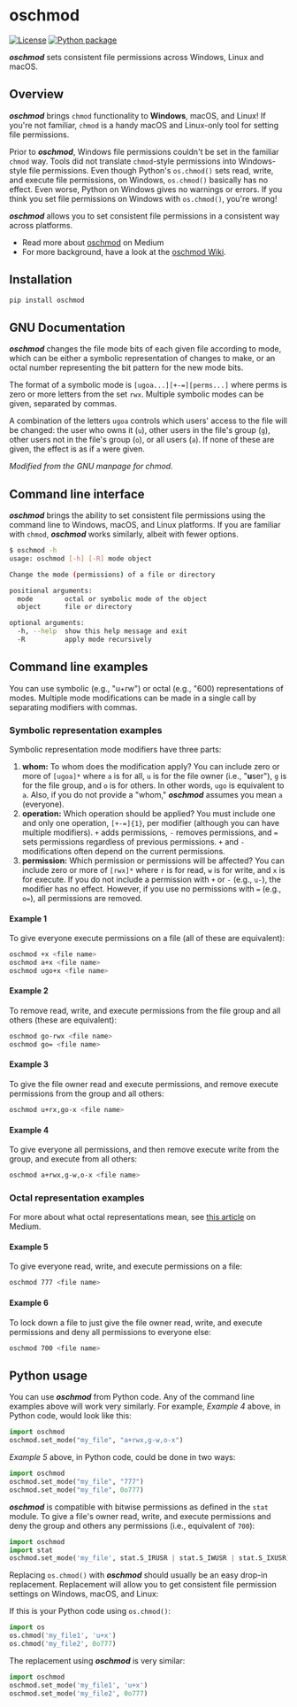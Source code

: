 <!-- markdownlint-disable no-inline-html first-line-h1 no-alt-text !-->

# oschmod

[![License](https://img.shields.io/github/license/YakDriver/oschmod.svg)](./LICENSE)
[![Python package](https://github.com/joelvaneenwyk/oschmod/actions/workflows/python-package.yml/badge.svg)](https://github.com/joelvaneenwyk/oschmod/actions/workflows/python-package.yml)

**_oschmod_** sets consistent file permissions across Windows, Linux and macOS.

## Overview

**_oschmod_** brings `chmod` functionality to **Windows**, macOS, and Linux! If you're not familiar, `chmod` is a handy macOS and Linux-only tool for setting file permissions.

Prior to **_oschmod_**, Windows file permissions couldn't be set in the familiar `chmod` way. Tools did not translate `chmod`-style permissions into Windows-style file permissions. Even though Python's `os.chmod()` sets read, write, and execute file permissions, on Windows, `os.chmod()` basically has no effect. Even worse, Python on Windows gives no warnings or errors. If you think you set file permissions on Windows with `os.chmod()`, you're wrong!

**_oschmod_** allows you to set consistent file permissions in a consistent way across platforms.

- Read more about [oschmod](https://medium.com/@dirk.avery/securing-files-on-windows-macos-and-linux-7b2b9899992) on Medium
- For more background, have a look at the [oschmod Wiki](https://github.com/YakDriver/oschmod/wiki).

## Installation

```bash
pip install oschmod
```

## GNU Documentation

**_oschmod_** changes the file mode bits of each given file according to mode, which can be either a symbolic representation of changes to make, or an octal number representing the bit pattern for the new mode bits.

The format of a symbolic mode is `[ugoa...][+-=][perms...]` where perms is zero or more letters from the set `rwx`. Multiple symbolic modes can be given, separated by commas.

A combination of the letters `ugoa` controls which users' access to the file will be changed: the user who owns it (`u`), other users in the file's group (`g`), other users not in the file's group (`o`), or all users (`a`). If none of these are given, the effect is as if `a` were given.

_Modified from the GNU manpage for chmod._

## Command line interface

**_oschmod_** brings the ability to set consistent file permissions using the command line to Windows, macOS, and Linux platforms. If you are familiar with `chmod`, **_oschmod_** works similarly, albeit with fewer options.

```bash
$ oschmod -h
usage: oschmod [-h] [-R] mode object

Change the mode (permissions) of a file or directory

positional arguments:
  mode        octal or symbolic mode of the object
  object      file or directory

optional arguments:
  -h, --help  show this help message and exit
  -R          apply mode recursively
```

## Command line examples

You can use symbolic (e.g., "u+rw") or octal (e.g., "600) representations of modes. Multiple mode modifications can be made in a single call by separating modifiers with commas.

### Symbolic representation examples

Symbolic representation mode modifiers have three parts:

1. **whom:** To whom does the modification apply? You can include zero or more of `[ugoa]*` where `a` is for all, `u` is for the file owner (i.e., "**u**ser"), `g` is for the file group, and `o` is for others. In other words, `ugo` is equivalent to `a`. Also, if you do not provide a "whom," **_oschmod_** assumes you mean `a` (everyone).
2. **operation:** Which operation should be applied? You must include one and only one operation, `[+-=]{1}`, per modifier (although you can have multiple modifiers). `+` adds permissions, `-` removes permissions, and `=` sets permissions regardless of previous permissions. `+` and `-` modifications often depend on the current permissions.
3. **permission:** Which permission or permissions will be affected? You can include zero or more of `[rwx]*` where `r` is for read, `w` is for write, and `x` is for execute. If you do not include a permission with `+` or `-` (e.g., `u-`), the modifier has no effect. However, if you use no permissions with `=` (e.g., `o=`), all permissions are removed.

#### Example 1

To give everyone execute permissions on a file (all of these are equivalent):

```bash
oschmod +x <file name>
oschmod a+x <file name>
oschmod ugo+x <file name>
```

#### Example 2

To remove read, write, and execute permissions from the file group and all others (these are equivalent):

```bash
oschmod go-rwx <file name>
oschmod go= <file name>
```

#### Example 3

To give the file owner read and execute permissions, and remove execute permissions from the group and all others:

```bash
oschmod u+rx,go-x <file name>
```

#### Example 4

To give everyone all permissions, and then remove execute write from the group, and execute from all others:

```bash
oschmod a+rwx,g-w,o-x <file name>
```

### Octal representation examples

For more about what octal representations mean, see [this article](https://medium.com/@dirk.avery/securing-files-on-windows-macos-and-linux-7b2b9899992) on Medium.

#### Example 5

To give everyone read, write, and execute permissions on a file:

```bash
oschmod 777 <file name>
```

#### Example 6

To lock down a file to just give the file owner read, write, and execute permissions and deny all permissions to everyone else:

```bash
oschmod 700 <file name>
```

## Python usage

You can use **_oschmod_** from Python code. Any of the command line examples above will work very similarly. For example, _Example 4_ above, in Python code, would look like this:

```python
import oschmod
oschmod.set_mode("my_file", "a+rwx,g-w,o-x")
```

_Example 5_ above, in Python code, could be done in two ways:

```python
import oschmod
oschmod.set_mode("my_file", "777")
oschmod.set_mode("my_file", 0o777)
```

**_oschmod_** is compatible with bitwise permissions as defined in the `stat` module. To give a file's owner read, write, and execute permissions and deny the group and others any permissions (i.e., equivalent of `700`):

```python
import oschmod
import stat
oschmod.set_mode('my_file', stat.S_IRUSR | stat.S_IWUSR | stat.S_IXUSR)
```

Replacing `os.chmod()` with **_oschmod_** should usually be an easy drop-in replacement. Replacement will allow you to get consistent file permission settings on Windows, macOS, and Linux:

If this is your Python code using `os.chmod()`:

```python
import os
os.chmod('my_file1', 'u+x')
os.chmod('my_file2', 0o777)
```

The replacement using **_oschmod_** is very similar:

```python
import oschmod
oschmod.set_mode('my_file1', 'u+x')
oschmod.set_mode('my_file2', 0o777)
```
